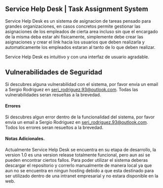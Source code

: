 ## Service Help Desk | Task Assignment System

Service Help Desk es un sistema de asignacion de tareas pensado para grandes organizaciones, en casos concretos permite gestionar las asignaciones de los empleados de cierta area incluso sin que el encargado de la misma deba estar ahi fisicamente, simplemente debe crear las asignaciones y crear el link hacia los usuarios que deben realizarla y automaticamente los empleados estaran al tanto de lo que deben realizar.

Service Help Desk es intuitivo y con una interfaz de usuario agradable.

## Vulnerabilidades de Seguridad

Si descubres alguna vulnerabilidad con el sistema, por favor envia un email a Sergio Rodriguez en serj_rodriguez.93@outlook.com. Todas las vulnerabilidades seran resueltas a la brevedad. 

#### Errores

Si descubres algun error dentro de la funcionalidad del sistema, por favor envia un email a Sergio Rodriguez en serj_rodriguez.93@outlook.com. Todos los errores seran resueltos a la brevedad.

#### Notas Adicionales.

Actualmente Service Help Desk se encuentra en su etapa de desarrollo, la version 1.0 es una version release totalmente funcional, pero aun asi se pueden encontrar ciertos fallos. Para poder utilizar el sistema deberas descargar el repositorio y correrlo manualmente de manera local ya que aun no se encuentra en ningun hosting debido a que esta destinado para ser utilizado dentro de una intranet empresarial y no estara disponible en la web.
